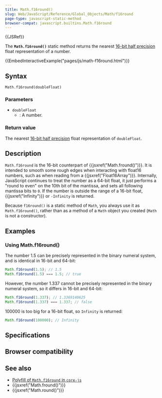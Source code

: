 ```yaml
---
title: Math.f16round()
slug: Web/JavaScript/Reference/Global_Objects/Math/f16round
page-type: javascript-static-method
browser-compat: javascript.builtins.Math.f16round
---
```


{{JSRef}}

The **`Math.f16round()`** static method returns the nearest [16-bit half precision](https://en.wikipedia.org/wiki/Half-precision_floating-point_format) float representation of a number.

{{EmbedInteractiveExample("pages/js/math-f16round.html")}}

## Syntax

```js-nolint
Math.f16round(doubleFloat)
```

### Parameters

- `doubleFloat`
  - : A number.

### Return value

The nearest [16-bit half precision](https://en.wikipedia.org/wiki/Half-precision_floating-point_format) float representation of `doubleFloat`.

## Description

`Math.f16round` is the 16-bit counterpart of {{jsxref("Math.fround()")}}. It is intended to smooth some rough edges when interacting with float16 numbers, such as when reading from a {{jsxref("Float16Array")}}. Internally, JavaScript continues to treat the number as a 64-bit float, it just performs a "round to even" on the 10th bit of the mantissa, and sets all following mantissa bits to `0`. If the number is outside the range of a 16-bit float, {{jsxref("Infinity")}} or `-Infinity` is returned.

Because `f16round()` is a static method of `Math`, you always use it as `Math.f16round()`, rather than as a method of a `Math` object you created (`Math` is not a constructor).

## Examples

### Using Math.f16round()

The number 1.5 can be precisely represented in the binary numeral system, and is identical in 16-bit and 64-bit:

```js
Math.f16round(1.5); // 1.5
Math.f16round(1.5) === 1.5; // true
```

However, the number 1.337 cannot be precisely represented in the binary numeral system, so it differs in 16-bit and 64-bit:

```js
Math.f16round(1.337); // 1.3369140625
Math.f16round(1.337) === 1.337; // false
```

100000 is too big for a 16-bit float, so `Infinity` is returned:

```js
Math.f16round(100000); // Infinity
```

## Specifications



## Browser compatibility



## See also

- [Polyfill of `Math.f16round` in `core-js`](https://github.com/zloirock/core-js#float16-methods)
- {{jsxref("Math.fround()")}}
- {{jsxref("Math.round()")}}
